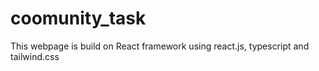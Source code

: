 # coomunity_task
This webpage is build on React framework using react.js, typescript and tailwind.css

